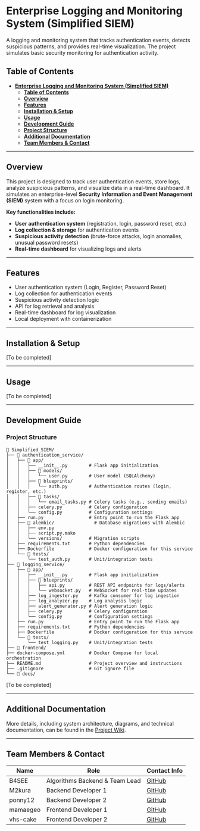 # **Enterprise Logging and Monitoring System (Simplified SIEM)**  

A logging and monitoring system that tracks authentication events, detects suspicious patterns, and provides real-time visualization. The project simulates basic security monitoring for authentication activity.  

## **Table of Contents**  
- [**Enterprise Logging and Monitoring System (Simplified SIEM)**](#enterprise-logging-and-monitoring-system-simplified-siem)
  - [**Table of Contents**](#table-of-contents)
  - [**Overview**](#overview)
  - [**Features**](#features)
  - [**Installation \& Setup**](#installation--setup)
  - [**Usage**](#usage)
  - [**Development Guide**](#development-guide)
  - [**Project Structure**](#project-structure)
  - [**Additional Documentation**](#additional-documentation)
  - [**Team Members \& Contact**](#team-members--contact)

---

## **Overview**  
This project is designed to track user authentication events, store logs, analyze suspicious patterns, and visualize data in a real-time dashboard. It simulates an enterprise-level **Security Information and Event Management (SIEM)** system with a focus on login monitoring.  

**Key functionalities include:**  
- **User authentication system** (registration, login, password reset, etc.)  
- **Log collection & storage** for authentication events  
- **Suspicious activity detection** (brute-force attacks, login anomalies, unusual password resets)  
- **Real-time dashboard** for visualizing logs and alerts  

---

## **Features**  
- User authentication system (Login, Register, Password Reset)  
- Log collection for authentication events  
- Suspicious activity detection logic  
- API for log retrieval and analysis  
- Real-time dashboard for log visualization  
- Local deployment with containerization  

---

## **Installation & Setup**  
[To be completed]  

---

## **Usage**  
[To be completed]  

---

## **Development Guide**  
### **Project Structure**  
```plaintext
📂 Simplified_SIEM/
├── 📂 authentication_service/
│   ├── 📂 app/
│   │   ├── __init__.py        # Flask app initialization
│   │   ├── 📂 models/
│   │   │   └── user.py        # User model (SQLAlchemy)
│   │   ├── 📂 blueprints/
│   │   │   └── auth.py        # Authentication routes (login, register, etc.)
│   │   ├── 📂 tasks/
│   │   │   └── email_tasks.py # Celery tasks (e.g., sending emails)
│   │   ├── celery.py          # Celery configuration
│   │   └── config.py          # Configuration settings
│   ├── run.py                 # Entry point to run the Flask app
│   ├── 📂 alembic/               # Database migrations with Alembic
│   │   ├── env.py
│   │   ├── script.py.mako
│   │   └── versions/          # Migration scripts
│   ├── requirements.txt       # Python dependencies
│   ├── Dockerfile             # Docker configuration for this service
│   └── 📂 tests/
│       └── test_auth.py       # Unit/integration tests
├── 📂 logging_service/
│   ├── 📂 app/
│   │   ├── __init__.py        # Flask app initialization
│   │   ├── 📂 blueprints/
│   │   │   ├── api.py         # REST API endpoints for logs/alerts
│   │   │   └── websocket.py   # WebSocket for real-time updates
│   │   ├── log_ingester.py    # Kafka consumer for log ingestion
│   │   ├── log_analyzer.py    # Log analysis logic
│   │   ├── alert_generator.py # Alert generation logic
│   │   ├── celery.py          # Celery configuration
│   │   └── config.py          # Configuration settings
│   ├── run.py                 # Entry point to run the Flask app
│   ├── requirements.txt       # Python dependencies
│   ├── Dockerfile             # Docker configuration for this service
│   └── 📂 tests/
│       └── test_logging.py    # Unit/integration tests
├── 📂 frontend/
├── docker-compose.yml         # Docker Compose for local orchestration
├── README.md                  # Project overview and instructions
├── .gitignore                 # Git ignore file
└── 📂 docs/
```
[To be completed]  

---

## **Additional Documentation**  
More details, including system architecture, diagrams, and technical documentation, can be found in the [Project Wiki](https://github.com/B4SEE/Simplified_SIEM/wiki).  

---

## **Team Members & Contact**  
| Name              | Role                           | Contact Info                          |
|-------------------|--------------------------------|---------------------------------------|
| B4SEE             | Algorithms Backend & Team Lead | [GitHub](https://github.com/B4SEE)    |
| M2kura            | Backend Developer 1            | [GitHub](https://github.com/M2kura)   |
| ponny12           | Backend Developer 2            | [GitHub](https://github.com/ponny12)  |
| mamaegeo          | Frontend Developer 1           | [GitHub](https://github.com/mamaegeo) |
| vhs-cake          | Frontend Developer 2           | [GitHub](https://github.com/vhs-cake) |


